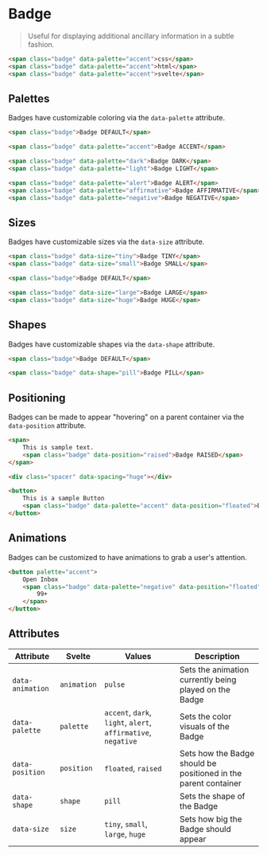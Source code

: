 # Badge

> Useful for displaying additional ancillary information in a subtle fashion.

```html render
<span class="badge" data-palette="accent">css</span>
<span class="badge" data-palette="accent">html</span>
<span class="badge" data-palette="accent">svelte</span>
```

## Palettes

Badges have customizable coloring via the `data-palette` attribute.

```html render
<span class="badge">Badge DEFAULT</span>

<span class="badge" data-palette="accent">Badge ACCENT</span>

<span class="badge" data-palette="dark">Badge DARK</span>
<span class="badge" data-palette="light">Badge LIGHT</span>

<span class="badge" data-palette="alert">Badge ALERT</span>
<span class="badge" data-palette="affirmative">Badge AFFIRMATIVE</span>
<span class="badge" data-palette="negative">Badge NEGATIVE</span>
```

## Sizes

Badges have customizable sizes via the `data-size` attribute.

```html render
<span class="badge" data-size="tiny">Badge TINY</span>
<span class="badge" data-size="small">Badge SMALL</span>

<span class="badge">Badge DEFAULT</span>

<span class="badge" data-size="large">Badge LARGE</span>
<span class="badge" data-size="huge">Badge HUGE</span>
```

## Shapes

Badges have customizable shapes via the `data-shape` attribute.

```html render
<span class="badge">Badge DEFAULT</span>

<span class="badge" data-shape="pill">Badge PILL</span>
```

## Positioning

Badges can be made to appear "hovering" on a parent container via the `data-position` attribute.

```html render
<span>
    This is sample text.
    <span class="badge" data-position="raised">Badge RAISED</span>
</span>

<div class="spacer" data-spacing="huge"></div>

<button>
    This is a sample Button
    <span class="badge" data-palette="accent" data-position="floated">Badge FLOATED</span>
</button>
```

## Animations

Badges can be customized to have animations to grab a user's attention.

```html render
<button palette="accent">
    Open Inbox
    <span class="badge" data-palette="negative" data-position="floated" data-animation="pulse">
        99+
    </span>
</button>
```

## Attributes

| Attribute        | Svelte      | Values                                                        | Description                                                     |
| ---------------- | ----------- | ------------------------------------------------------------- | --------------------------------------------------------------- |
| `data-animation` | `animation` | `pulse`                                                       | Sets the animation currently being played on the Badge          |
| `data-palette`   | `palette`   | `accent`, `dark`, `light`, `alert`, `affirmative`, `negative` | Sets the color visuals of the Badge                             |
| `data-position`  | `position`  | `floated`, `raised`                                           | Sets how the Badge should be positioned in the parent container |
| `data-shape`     | `shape`     | `pill`                                                        | Sets the shape of the Badge                                     |
| `data-size`      | `size`      | `tiny`, `small`, `large`, `huge`                              | Sets how big the Badge should appear                            |
